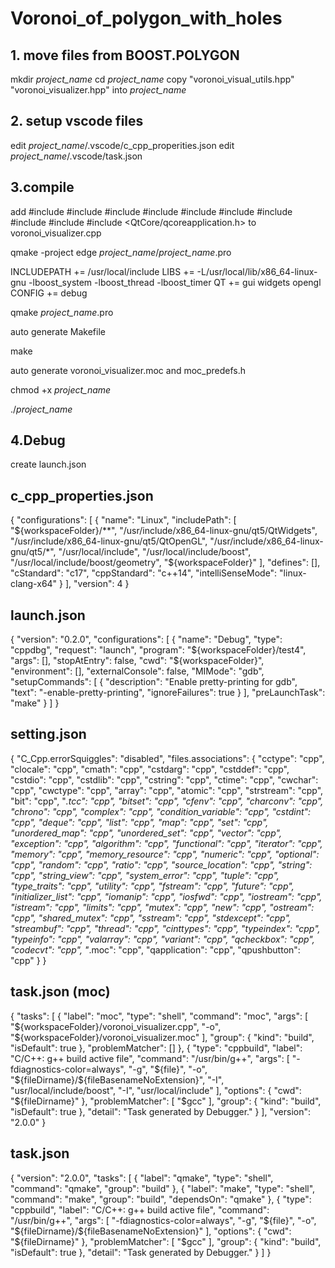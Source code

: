 # Voronoi_of_polygon_with_holes

## 1. move files from BOOST.POLYGON

mkdir *project_name*
cd *project_name*
copy "voronoi_visual_utils.hpp" "voronoi_visualizer.hpp" into *project_name*

## 2. setup vscode files
edit *project_name*/.vscode/c_cpp_properities.json
edit *project_name*/.vscode/task.json

## 3.compile
add
#include <QApplication>
#include <QMainWindow>
#include <QMessageBox>
#include <QHBoxLayout>
#include <QFileDialog>
#include <QListWidget>
#include <QLabel>
#include <QPushButton>
#include <QCheckBox>
#include <QtCore/qcoreapplication.h>
to voronoi_visualizer.cpp


qmake -project
edge *project_name*/*project_name*.pro

INCLUDEPATH += /usr/local/include
LIBS += -L/usr/local/lib/x86_64-linux-gnu -lboost_system -lboost_thread -lboost_timer
QT += gui widgets opengl
CONFIG += debug

qmake *project_name*.pro

auto generate Makefile

make

auto generate voronoi_visualizer.moc and moc_predefs.h

chmod +x *project_name*

./*project_name*


## 4.Debug
create launch.json







## c_cpp_properties.json
{
    "configurations": [
        {
            "name": "Linux",
            "includePath": [
                "${workspaceFolder}/**",
                "/usr/include/x86_64-linux-gnu/qt5/QtWidgets",
                "/usr/include/x86_64-linux-gnu/qt5/QtOpenGL",
                "/usr/include/x86_64-linux-gnu/qt5/*",
                "/usr/local/include",
                "/usr/local/include/boost",
                "/usr/local/include/boost/geometry",
                "${workspaceFolder}"
            ],
            "defines": [],
            "cStandard": "c17",
            "cppStandard": "c++14",
            "intelliSenseMode": "linux-clang-x64"
        }
    ],
    "version": 4
}

## launch.json
{
    "version": "0.2.0",
    "configurations": [
        {
            "name": "Debug",
            "type": "cppdbg",
            "request": "launch",
            "program": "${workspaceFolder}/test4",
            "args": [],
            "stopAtEntry": false,
            "cwd": "${workspaceFolder}",
            "environment": [],
            "externalConsole": false,
            "MIMode": "gdb",
            "setupCommands": [
                {
                    "description": "Enable pretty-printing for gdb",
                    "text": "-enable-pretty-printing",
                    "ignoreFailures": true
                }
            ],
            "preLaunchTask": "make"
        }
    ]
}

## setting.json
{
    "C_Cpp.errorSquiggles": "disabled",
    "files.associations": {
        "cctype": "cpp",
        "clocale": "cpp",
        "cmath": "cpp",
        "cstdarg": "cpp",
        "cstddef": "cpp",
        "cstdio": "cpp",
        "cstdlib": "cpp",
        "cstring": "cpp",
        "ctime": "cpp",
        "cwchar": "cpp",
        "cwctype": "cpp",
        "array": "cpp",
        "atomic": "cpp",
        "strstream": "cpp",
        "bit": "cpp",
        "*.tcc": "cpp",
        "bitset": "cpp",
        "cfenv": "cpp",
        "charconv": "cpp",
        "chrono": "cpp",
        "complex": "cpp",
        "condition_variable": "cpp",
        "cstdint": "cpp",
        "deque": "cpp",
        "list": "cpp",
        "map": "cpp",
        "set": "cpp",
        "unordered_map": "cpp",
        "unordered_set": "cpp",
        "vector": "cpp",
        "exception": "cpp",
        "algorithm": "cpp",
        "functional": "cpp",
        "iterator": "cpp",
        "memory": "cpp",
        "memory_resource": "cpp",
        "numeric": "cpp",
        "optional": "cpp",
        "random": "cpp",
        "ratio": "cpp",
        "source_location": "cpp",
        "string": "cpp",
        "string_view": "cpp",
        "system_error": "cpp",
        "tuple": "cpp",
        "type_traits": "cpp",
        "utility": "cpp",
        "fstream": "cpp",
        "future": "cpp",
        "initializer_list": "cpp",
        "iomanip": "cpp",
        "iosfwd": "cpp",
        "iostream": "cpp",
        "istream": "cpp",
        "limits": "cpp",
        "mutex": "cpp",
        "new": "cpp",
        "ostream": "cpp",
        "shared_mutex": "cpp",
        "sstream": "cpp",
        "stdexcept": "cpp",
        "streambuf": "cpp",
        "thread": "cpp",
        "cinttypes": "cpp",
        "typeindex": "cpp",
        "typeinfo": "cpp",
        "valarray": "cpp",
        "variant": "cpp",
        "qcheckbox": "cpp",
        "codecvt": "cpp",
        "*.moc": "cpp",
        "qapplication": "cpp",
        "qpushbutton": "cpp"
    }
}

## task.json (moc)
{
    "tasks": [
        {
            "label": "moc",
            "type": "shell",
            "command": "moc",
            "args": [
                "${workspaceFolder}/voronoi_visualizer.cpp",
                "-o",
                "${workspaceFolder}/voronoi_visualizer.moc"
            ],
            "group": {
                "kind": "build",
                "isDefault": true
            },
            "problemMatcher": []
        },
        {
            "type": "cppbuild",
            "label": "C/C++: g++ build active file",
            "command": "/usr/bin/g++",
            "args": [
                "-fdiagnostics-color=always",
                "-g",
                "${file}",
                "-o",
                "${fileDirname}/${fileBasenameNoExtension}",
                "-I",
                "usr/local/include/boost",
                "-I",
                "usr/local/include"
            ],
            "options": {
                "cwd": "${fileDirname}"
            },
            "problemMatcher": [
                "$gcc"
            ],
            "group": {
                "kind": "build",
                "isDefault": true
            },
            "detail": "Task generated by Debugger."
        }
    ],
    "version": "2.0.0"
}

## task.json
{
    "version": "2.0.0",
    "tasks": [
        {
            "label": "qmake",
            "type": "shell",
            "command": "qmake",
            "group": "build"
        },
        {
            "label": "make",
            "type": "shell",
            "command": "make",
            "group": "build",
            "dependsOn": "qmake"
        },
        {
            "type": "cppbuild",
            "label": "C/C++: g++ build active file",
            "command": "/usr/bin/g++",
            "args": [
                "-fdiagnostics-color=always",
                "-g",
                "${file}",
                "-o",
                "${fileDirname}/${fileBasenameNoExtension}"
            ],
            "options": {
                "cwd": "${fileDirname}"
            },
            "problemMatcher": [
                "$gcc"
            ],
            "group": {
                "kind": "build",
                "isDefault": true
            },
            "detail": "Task generated by Debugger."
        }
    ]
}
